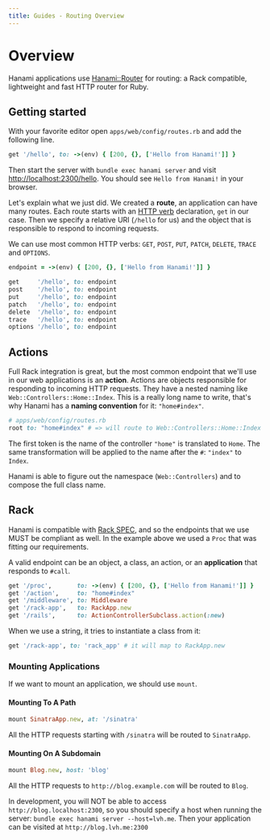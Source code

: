 ```yaml
---
title: Guides - Routing Overview
---
```


# Overview

Hanami applications use [Hanami::Router](https://github.com/hanami/router) for routing: a Rack compatible, lightweight and fast HTTP router for Ruby.

## Getting started

With your favorite editor open `apps/web/config/routes.rb` and add the following line.

```ruby
get '/hello', to: ->(env) { [200, {}, ['Hello from Hanami!']] }
```

Then start the server with `bundle exec hanami server` and visit [http://localhost:2300/hello](http://localhost:2300/hello).
You should see `Hello from Hanami!` in your browser.

Let's explain what we just did.
We created a **route**, an application can have many routes.
Each route starts with an [HTTP verb](http://www.w3.org/Protocols/rfc2616/rfc2616-sec9.html) declaration, `get` in our case.
Then we specify a relative URI (`/hello` for us) and the object that is responsible to respond to incoming requests.

We can use most common HTTP verbs: `GET`, `POST`, `PUT`, `PATCH`, `DELETE`, `TRACE` and `OPTIONS`.

```ruby
endpoint = ->(env) { [200, {}, ['Hello from Hanami!']] }

get     '/hello', to: endpoint
post    '/hello', to: endpoint
put     '/hello', to: endpoint
patch   '/hello', to: endpoint
delete  '/hello', to: endpoint
trace   '/hello', to: endpoint
options '/hello', to: endpoint
```

## Actions

Full Rack integration is great, but the most common endpoint that we'll use in our web applications is an **action**.
Actions are objects responsible for responding to incoming HTTP requests.
They have a nested naming like `Web::Controllers::Home::Index`.
This is a really long name to write, that's why Hanami has a **naming convention** for it: `"home#index"`.

```ruby
# apps/web/config/routes.rb
root to: "home#index" # => will route to Web::Controllers::Home::Index
```

The first token is the name of the controller `"home"` is translated to `Home`.
The same transformation will be applied to the name after the `#`: `"index"` to `Index`.

Hanami is able to figure out the namespace (`Web::Controllers`) and to compose the full class name.

## Rack

Hanami is compatible with [Rack SPEC](http://www.rubydoc.info/github/rack/rack/master/file/SPEC), and so the endpoints that we use MUST be compliant as well.
In the example above we used a `Proc` that was fitting our requirements.

A valid endpoint can be an object, a class, an action, or an **application** that responds to `#call`.

```ruby
get '/proc',       to: ->(env) { [200, {}, ['Hello from Hanami!']] }
get '/action',     to: "home#index"
get '/middleware', to: Middleware
get '/rack-app',   to: RackApp.new
get '/rails',      to: ActionControllerSubclass.action(:new)
```

When we use a string, it tries to instantiate a class from it:

```ruby
get '/rack-app', to: 'rack_app' # it will map to RackApp.new
```

### Mounting Applications

If we want to mount an application, we should use `mount`.

#### Mounting To A Path

```ruby
mount SinatraApp.new, at: '/sinatra'
```

All the HTTP requests starting with `/sinatra` will be routed to `SinatraApp`.

#### Mounting On A Subdomain

```ruby
mount Blog.new, host: 'blog'
```

All the HTTP requests to `http://blog.example.com` will be routed to `Blog`.

<p class="notice">
  In development, you will NOT be able to access <code>http://blog.localhost:2300</code>,
  so you should specify a host when running the server:
  <code>bundle exec hanami server --host=lvh.me</code>.
  Then your application can be visited at <code>http://blog.lvh.me:2300</code>
</p>
